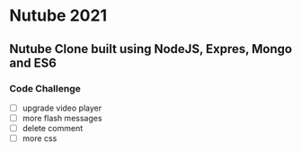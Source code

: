 # Nutube 2021

## Nutube Clone built using NodeJS, Expres, Mongo and ES6

### Code Challenge

- [ ] upgrade video player
- [ ] more flash messages
- [ ] delete comment
- [ ] more css
